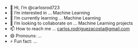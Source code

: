 - 👋 Hi, I’m @carlosrod723
- 👀 I’m interested in ... Machine Learning
- 🌱 I’m currently learning ... Machine Learning
- 💞️ I’m looking to collaborate on ... Machine Learning projects
- 📫 How to reach me ... carlos.rodriguezacosta@gmail.com
- 😄 Pronouns: ...
- ⚡ Fun fact: ...

<!---
carlosrod723/carlosrod723 is a ✨ special ✨ repository because its `README.md` (this file) appears on your GitHub profile.
You can click the Preview link to take a look at your changes.
--->
